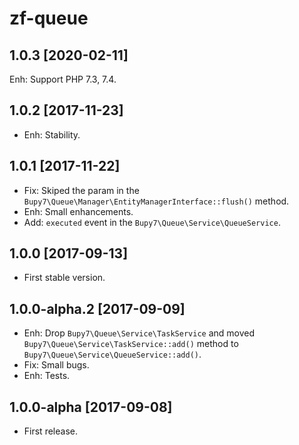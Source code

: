 zf-queue
========

1.0.3 [2020-02-11]
------------------

Enh: Support PHP 7.3, 7.4.

1.0.2 [2017-11-23]
------------------

- Enh: Stability.

1.0.1 [2017-11-22]
------------------

- Fix: Skiped the param in the `Bupy7\Queue\Manager\EntityManagerInterface::flush()` method.
- Enh: Small enhancements.
- Add: `executed` event in the `Bupy7\Queue\Service\QueueService`. 

1.0.0 [2017-09-13]
------------------

- First stable version.

1.0.0-alpha.2 [2017-09-09]
--------------------------

- Enh: Drop `Bupy7\Queue\Service\TaskService` and
moved `Bupy7\Queue\Service\TaskService::add()` method
to `Bupy7\Queue\Service\QueueService::add()`.
- Fix: Small bugs.
- Enh: Tests.

1.0.0-alpha [2017-09-08]
------------------------

- First release.

